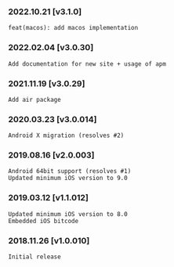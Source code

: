 ### 2022.10.21 [v3.1.0]

```
feat(macos): add macos implementation
```

### 2022.02.04 [v3.0.30]

```
Add documentation for new site + usage of apm
```

### 2021.11.19 [v3.0.29]

```
Add air package
```



### 2020.03.23 [v3.0.014]

```
Android X migration (resolves #2)
```


### 2019.08.16 [v2.0.003]

```
Android 64bit support (resolves #1)
Updated minimum iOS version to 9.0
```


### 2019.03.12 [v1.1.012]

```
Updated minimum iOS version to 8.0
Embedded iOS bitcode
```


### 2018.11.26 [v1.0.010]

```
Initial release
```
